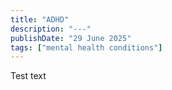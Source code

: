 ```yaml
---
title: "ADHD"
description: "---"
publishDate: "29 June 2025"
tags: ["mental health conditions"]
---
```


Test text
